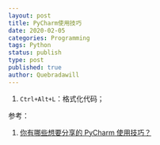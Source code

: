 ```yaml
---
layout: post
title: PyCharm使用技巧
date: 2020-02-05
categories: Programming
tags: Python
status: publish
type: post
published: true
author: Quebradawill
---
```


1. `Ctrl+Alt+L`：格式化代码；

参考：

1. [你有哪些想要分享的 PyCharm 使用技巧？](https://www.zhihu.com/question/37787004)